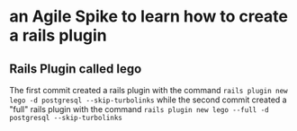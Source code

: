 # an Agile Spike to learn how to create a rails plugin
## Rails Plugin called lego
The first commit created a rails plugin with the command `rails plugin new lego -d postgresql --skip-turbolinks` while the second commit created a "full" rails plugin with the command `rails plugin new lego --full -d postgresql --skip-turbolinks`
